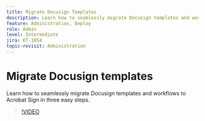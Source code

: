 ```yaml
---
title: Migrate Docusign Templates
description: Learn how to seamlessly migrate Docusign templates and workflows to Acrobat Sign in three easy steps
feature: Administration, Deploy
role: Admin
level: Intermediate
jira: KT-1854
topic-revisit: Administration
---
```

# Migrate Docusign templates

Learn how to seamlessly migrate Docusign templates and workflows to Acrobat Sign in three easy steps.

>[!VIDEO](https://video.tv.adobe.com/v/3465274?quality=12&learn=on&hidetitle=true)
